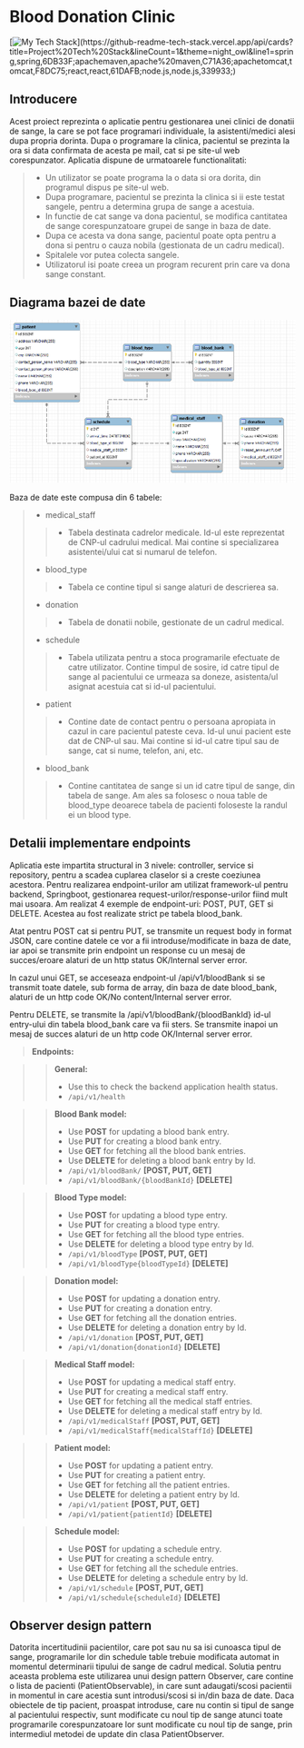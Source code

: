 # Blood Donation Clinic
[![My Tech Stack](https://github-readme-tech-stack.vercel.app/api/cards?title=Project%20Tech%20Stack&lineCount=1&theme=night_owl&line1=spring,spring,6DB33F;apachemaven,apache%20maven,C71A36;apachetomcat,tomcat,F8DC75;react,react,61DAFB;node.js,node.js,339933;)](https://github-readme-tech-stack.vercel.app/api/cards?title=Project%20Tech%20Stack&lineCount=1&theme=night_owl&line1=spring,spring,6DB33F;apachemaven,apache%20maven,C71A36;apachetomcat,tomcat,F8DC75;react,react,61DAFB;node.js,node.js,339933;)
## Introducere
 Acest proiect reprezinta o aplicatie pentru gestionarea unei clinici de donatii de sange, la care se pot face programari individuale, la asistenti/medici alesi dupa propria dorinta. Dupa o programare la clinica, pacientul se prezinta la ora si data confirmata de acesta pe mail, cat si pe site-ul web corespunzator. Aplicatia dispune de urmatoarele functionalitati:

> - Un utilizator se poate programa la o data si ora dorita, din programul dispus pe site-ul web.
> - Dupa programare, pacientul se prezinta la clinica si ii este testat sangele, pentru a determina grupa de sange a acestuia.
> - In functie de cat sange va dona pacientul, se modifica cantitatea de sange corespunzatoare grupei de sange in baza de date.
> - Dupa ce acesta va dona sange, pacientul poate opta pentru a dona si pentru o cauza nobila (gestionata de un cadru medical).
> - Spitalele vor putea colecta sangele.
> - Utilizatorul isi poate creea un program recurent prin care va dona sange constant.

## Diagrama bazei de date

![Database diagram](/docs/db_diagram.png)

Baza de date este compusa din 6 tabele:
> - medical_staff
> > - Tabela destinata cadrelor medicale. Id-ul este reprezentat de CNP-ul cadrului medical. Mai contine si specializarea asistentei/ului cat si numarul de telefon.
> - blood_type
> > - Tabela ce contine tipul si sange alaturi de descrierea sa.
> - donation
> > - Tabela de donatii nobile, gestionate de un cadrul medical.
> - schedule
> > - Tabela utilizata pentru a stoca programarile efectuate de catre utilizator. Contine timpul de sosire, id catre tipul de sange al pacientului ce urmeaza sa doneze, asistenta/ul asignat acestuia cat si id-ul pacientului.
> - patient
> > - Contine date de contact pentru o persoana apropiata in cazul in care pacientul pateste ceva. Id-ul unui pacient este dat de CNP-ul sau. Mai contine si id-ul catre tipul sau de sange, cat si nume, telefon, ani, etc.
> - blood_bank
> > - Contine cantitatea de sange si un id catre tipul de sange, din tabela de sange. Am ales sa folosesc o noua table de blood_type deoarece tabela de pacienti foloseste la randul ei un blood type.

## Detalii implementare endpoints
Aplicatia este impartita structural in 3 nivele: controller, service si repository, pentru a scadea cuplarea claselor si a creste coeziunea acestora.
Pentru realizarea endpoint-urilor am utilizat framework-ul pentru backend, Springboot, gestionarea request-urilor/response-urilor fiind mult mai usoara.
Am realizat 4 exemple de endpoint-uri: POST, PUT, GET si DELETE. Acestea au fost realizate strict pe tabela blood_bank.

Atat pentru POST cat si pentru PUT, se transmite un request body in format JSON, care contine datele ce vor a fii introduse/modificate in baza de date, iar apoi se transmite prin endpoint un response cu un mesaj de succes/eroare alaturi de un http status OK/Internal server error.

In cazul unui GET, se acceseaza endpoint-ul /api/v1/bloodBank si se transmit toate datele, sub forma de array, din baza de date blood_bank, alaturi de un http code OK/No content/Internal server error.

Pentru DELETE, se transmite la /api/v1/bloodBank/{bloodBankId} id-ul entry-ului din tabela blood_bank care va fii sters. Se transmite inapoi un mesaj de succes alaturi de un http code OK/Internal server error.

> **Endpoints:**

> > **General:**
> > - Use this to check the backend application health status.
> > - `/api/v1/health`

> > **Blood Bank model:**
> > - Use **POST** for updating a blood bank entry.
> > - Use **PUT** for creating a blood bank entry.
> > - Use **GET** for fetching all the blood bank entries.
> > - Use **DELETE** for deleting a blood bank entry by Id.
> > - `/api/v1/bloodBank/` **[POST, PUT, GET]**
> > - `/api/v1/bloodBank/{bloodBankId}` **[DELETE]**

> > **Blood Type model:**
> > - Use **POST** for updating a blood type entry.
> > - Use **PUT** for creating a blood type entry.
> > - Use **GET** for fetching all the blood type entries.
> > - Use **DELETE** for deleting a blood type entry by Id.
> > - `/api/v1/bloodType` **[POST, PUT, GET]**
> > - `/api/v1/bloodType{bloodTypeId}` **[DELETE]**

> > **Donation model:**
> > - Use **POST** for updating a donation entry.
> > - Use **PUT** for creating a donation entry.
> > - Use **GET** for fetching all the donation entries.
> > - Use **DELETE** for deleting a donation entry by Id.
> > - `/api/v1/donation` **[POST, PUT, GET]**
> > - `/api/v1/donation{donationId}` **[DELETE]**

> > **Medical Staff model:**
> > - Use **POST** for updating a medical staff entry.
> > - Use **PUT** for creating a medical staff entry.
> > - Use **GET** for fetching all the medical staff entries.
> > - Use **DELETE** for deleting a medical staff entry by Id.
> > - `/api/v1/medicalStaff` **[POST, PUT, GET]**
> > - `/api/v1/medicalStaff{medicalStaffId}` **[DELETE]**

> > **Patient model:**
> > - Use **POST** for updating a patient entry.
> > - Use **PUT** for creating a patient entry.
> > - Use **GET** for fetching all the patient entries.
> > - Use **DELETE** for deleting a patient entry by Id.
> > - `/api/v1/patient` **[POST, PUT, GET]**
> > - `/api/v1/patient{patientId}` **[DELETE]**

> > **Schedule model:**
> > - Use **POST** for updating a schedule entry.
> > - Use **PUT** for creating a schedule entry.
> > - Use **GET** for fetching all the schedule entries.
> > - Use **DELETE** for deleting a schedule entry by Id.
> > - `/api/v1/schedule` **[POST, PUT, GET]**
> > - `/api/v1/schedule{scheduleId}` **[DELETE]**

## Observer design pattern
Datorita incertitudinii pacientilor, care pot sau nu sa isi cunoasca tipul de sange, programarile lor din schedule table trebuie modificata automat in momentul determinarii tipului de sange de cadrul medical. Solutia pentru aceasta problema este utilizarea unui design pattern Observer, care contine o lista de pacienti (PatientObservable), in care sunt adaugati/scosi pacientii in momentul in care acestia sunt introdusi/scosi si in/din baza de date. 
Daca obiectele de tip pacient, proaspat introduse, care nu contin si tipul de sange al pacientului respectiv, sunt modificate cu noul tip de sange atunci toate programarile corespunzatoare lor sunt modificate cu noul tip de sange, prin intermediul metodei de update din clasa PatientObserver.